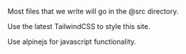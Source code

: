 Most files that we write will go in the @src directory.

Use the latest TailwindCSS to style this site.

Use alpinejs for javascript functionality.
